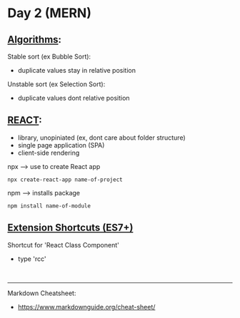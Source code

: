 # Day 2 (MERN)

## <ins>Algorithms</ins>:
Stable sort (ex Bubble Sort):
- duplicate values  stay in relative position

Unstable sort (ex Selection Sort):
- duplicate values dont relative position


## <ins>REACT</ins>:
- library, unopiniated (ex, dont care about folder structure)
- single page application (SPA)
- client-side rendering 

npx --> use to create React app
```
npx create-react-app name-of-project
```
npm --> installs package
```
npm install name-of-module
```

## <ins>Extension Shortcuts (ES7+)</ins>
Shortcut for 'React Class Component'
- type 'rcc'



<br>
<hr>
Markdown Cheatsheet:

- https://www.markdownguide.org/cheat-sheet/